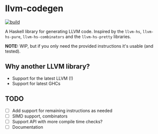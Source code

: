 # llvm-codegen

[![build](https://github.com/luc-tielen/llvm-codegen/actions/workflows/ci.yml/badge.svg)](https://github.com/luc-tielen/llvm-codegen/actions/workflows/ci.yml)

A Haskell library for generating LLVM code. Inspired by the `llvm-hs`,
`llvm-hs-pure`, `llvm-hs-combinators` and the `llvm-hs-pretty` libraries.

**NOTE:** WIP, but if you only need the provided instructions it's usable (and
tested).

## Why another LLVM library?

- Support for the latest LLVM (!)
- Support for latest GHCs

## TODO

- [ ] Add support for remaining instructions as needed
- [ ] SIMD support, combinators
- [ ] Support API with more compile time checks?
- [ ] Documentation
